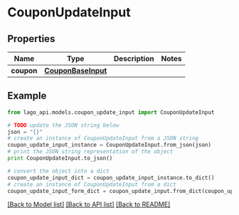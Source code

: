 # CouponUpdateInput


## Properties

Name | Type | Description | Notes
------------ | ------------- | ------------- | -------------
**coupon** | [**CouponBaseInput**](CouponBaseInput.md) |  | 

## Example

```python
from lago_api.models.coupon_update_input import CouponUpdateInput

# TODO update the JSON string below
json = "{}"
# create an instance of CouponUpdateInput from a JSON string
coupon_update_input_instance = CouponUpdateInput.from_json(json)
# print the JSON string representation of the object
print CouponUpdateInput.to_json()

# convert the object into a dict
coupon_update_input_dict = coupon_update_input_instance.to_dict()
# create an instance of CouponUpdateInput from a dict
coupon_update_input_form_dict = coupon_update_input.from_dict(coupon_update_input_dict)
```
[[Back to Model list]](../README.md#documentation-for-models) [[Back to API list]](../README.md#documentation-for-api-endpoints) [[Back to README]](../README.md)


